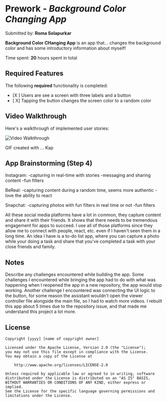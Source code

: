 # Prework - *Background Color Changing App*

Submitted by: **Roma Solapurkar**

**Background Color CHanging App** is an app that... changes the background color and has some introductory information about myself!

Time spent: **20** hours spent in total

## Required Features

The following **required** functionality is completed:

- [X ] Users are see a screen with three labels and a button
- [ X] Tapping the button changes the screen color to a random color
 
## Video Walkthrough

Here's a walkthrough of implemented user stories:

<img src='http://i.imgur.com/link/to/your/gif/file.gif' title='Video Walkthrough' width='' alt='Video Walkthrough' />

<!-- Replace this with whatever GIF tool you used! -->
GIF created with ...  Kap
<!-- 
[Kap](https://getkap.co/) for macOS
[ScreenToGif](https://www.screentogif.com/) for Windows
[peek](https://github.com/phw/peek) for Linux. -->

## App Brainstorming (Step 4)
Instagram:
-capturing in real-time with stories
-messaging and sharing content
-fun filters

BeReal:
-capturing content during a random time, seems more authentic
-love the ability to react 

Snapchat:
-capturing photos with fun filters in real time or not
-fun filters

All these social media platforms have a lot in common, they capture content and share it with their friends. It shows that there needs to be tremendous engagement for apps to succeed. I use all of those platforms since they allow me to connect with people, react, etc. even if I haven't seen them in a long time. An idea I have is a to-do list app, where you can capture a photo while your doing a task and share that you've completed a task with your close friends and family. 

## Notes

Describe any challenges encountered while building the app.
Some challenges I encountered while bringing the app had to do with what was happening when I reopened the app in a new repository, the app would stop working. Another challenge I encountered was connecting the UI logic to the button, for some reason the assistant wouldn't open the viewer controller file alongside the main file, so I had to watch more videos. I rebuilt this app about 5 times due to the repository issue, and that made me understand this project a lot more. 

## License

    Copyright [yyyy] [name of copyright owner]

    Licensed under the Apache License, Version 2.0 (the "License");
    you may not use this file except in compliance with the License.
    You may obtain a copy of the License at

        http://www.apache.org/licenses/LICENSE-2.0

    Unless required by applicable law or agreed to in writing, software
    distributed under the License is distributed on an "AS IS" BASIS,
    WITHOUT WARRANTIES OR CONDITIONS OF ANY KIND, either express or implied.
    See the License for the specific language governing permissions and
    limitations under the License.
